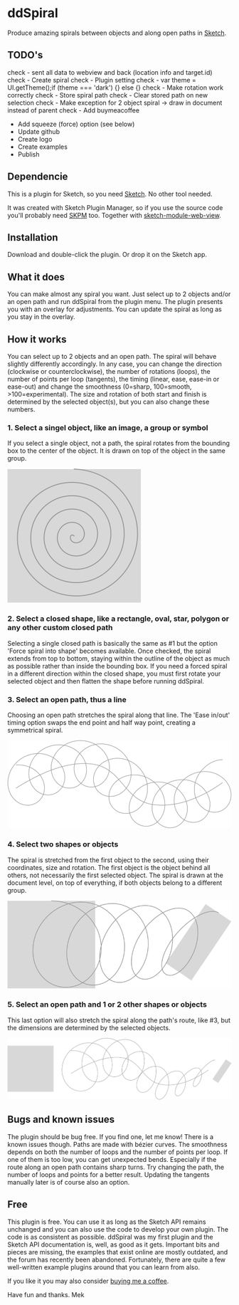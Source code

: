 # ddSpiral
Produce amazing spirals between objects and along open paths in [Sketch](https:www.sketch.com).

## TODO's
check - sent all data to webview and back (location info and target.id)
check - Create spiral
check - Plugin setting
check - var theme = UI.getTheme();if (theme === 'dark') {} else {}
check - Make rotation work correctly
check - Store spiral path
check - Clear stored path on new selection
check - Make exception for 2 object spiral -> draw in document instead of parent
check - Add buymeacoffee
- Add squeeze (force) option (see below)
- Update github
- Create logo
- Create examples
- Publish

## Dependencie
This is a plugin for Sketch, so you need [Sketch](https://www.sketch.com). No other tool needed.

It was created with Sketch Plugin Manager, so if you use the source code you'll probably need [SKPM](https://github.com/skpm/skpm) too. Together with [sketch-module-web-view](https://github.com/skpm/sketch-module-web-view/tree/master/docs).

## Installation
Download and double-click the plugin. Or drop it on the Sketch app. 

## What it does
You can make almost any spiral you want. Just select up to 2 objects and/or an open path and run ddSpiral from the plugin menu. The plugin presents you with an overlay for adjustments. You can update the spiral as long as you stay in the overlay.

## How it works
You can select up to 2 objects and an open path. The spiral will behave slightly differently accordingly. In any case, you can change the direction (clockwise or counterclockwise), the number of rotations (loops), the number of points per loop (tangents), the timing (linear, ease, ease-in or ease-out) and change the smoothness (0=sharp, 100=smooth, >100=experimental). The size and rotation of both start and finish is determined by the selected object(s), but you can also change these numbers.

### 1. Select a singel object, like an image, a group or symbol
If you select a single object, not a path, the spiral rotates from the bounding box to the center of the object. It is drawn on top of the object in the same group.

![Screenshot](single-object.svg)

### 2. Select a closed shape, like a rectangle, oval, star, polygon or any other custom closed path
Selecting a single closed path is basically the same as #1 but the option 'Force spiral into shape' becomes available. Once checked, the spiral extends from top to bottom, staying within the outline of the object as much as possible rather than inside the bounding box. If you need a forced spiral in a different direction within the closed shape, you must first rotate your selected object and then flatten the shape before running ddSpiral.

### 3. Select an open path, thus a line
Choosing an open path stretches the spiral along that line. The 'Ease in/out' timing option swaps the end point and half way point, creating a symmetrical spiral.

![Screenshot](line.svg)

### 4. Select two shapes or objects
The spiral is stretched from the first object to the second, using their coordinates, size and rotation. The first object is the object behind all others, not necessarily the first selected object. The spiral is drawn at the document level, on top of everything, if both objects belong to a different group.

![Screenshot](two-objects.svg)

### 5. Select an open path and 1 or 2 other shapes or objects
This last option will also stretch the spiral along the path's route, like #3, but the dimensions are determined by the selected objects.

![Screenshot](two-objects-on-line.svg)

## Bugs and known issues
The plugin should be bug free. If you find one, let me know! There is a known issues though. Paths are made with bézier curves. The smoothness depends on both the number of loops and the number of points per loop. If one of them is too low, you can get unexpected bends. Especially if the route along an open path contains sharp turns. Try changing the path, the number of loops and points for a better result. Updating the tangents manually later is of course also an option.

## Free
This plugin is free. You can use it as long as the Sketch API remains unchanged and you can also use the code to develop your own plugin. The code is as consistent as possible. ddSpiral was my first plugin and the Sketch API documentation is, well, as good as it gets. Important bits and pieces are missing, the examples that exist online are mostly outdated, and the forum has recently been abandoned. Fortunately, there are quite a few well-written example plugins around that you can learn from also.

If you like it you may also consider [buying me a coffee](https://www.buymeacoffee.com/Mastermek).

Have fun and thanks.
Mek
